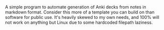 A simple program to automate generation of Anki decks from notes in markdown format. 
Consider this more of a template you can build on than software for public use. It's heavily skewed to my own needs, and 100% will not work on anything but Linux due to some hardcoded filepath laziness.

